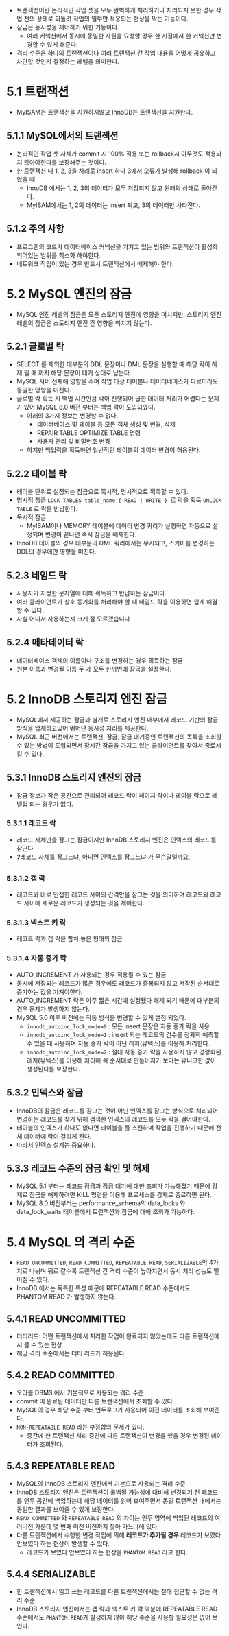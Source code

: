 - 트랜잭션이란 논리적인 작업 셋을 모두 완벽하게 처리하거나 처리되지 못한 경우 작업 전의 상태로 되돌려 작업의 일부만 적용되는 현상을 막는 기능이다.
- 잠금은 동시성을 제어하기 위한 기능이다.
	- 여러 커넥션에서 동시에 동일한 자원을 요청할 경우 한 시점에서 한 커넥션만 변경할 수 있게 해준다.
- 격리 수준은 하나의 트랜잭션이나 여러 트랜잭션 간 작업 내용을 어떻게 공유하고 차단할 것인지 결정하는 레벨을 의미한다.

# 5.1 트랜잭션
- MyISAM은 트랜잭션을 지원하지않고 InnoDB는 트랜잭션을 지원한다.
## 5.1.1 MySQL에서의 트랜잭션
- 논리적인 작업 셋 자체가 commit 시 100% 적용 또는 rollback시 아무것도 적용되지 않아야한다를 보장해주는 것이다.
- 한 트랜잭션 내 1, 2, 3을 차례로 insert 하다 3에서 오류가 발생해 rollback 이 되었을 때
	- InnoDB 에서는 1, 2, 3의 데이터가 모두 저장되지 않고 원래의 상태로 돌아간다.
	- MyISAM에서는 1, 2의 데이터는 insert 되고, 3의 데이터만 사라진다.
## 5.1.2 주의 사항
- 프로그램의 코드가 데이터베이스 커넥션을 가지고 있는 범위와 트랜잭션이 활성화 되어있는 범위를 최소화 해야한다.
- 네트워크 작업이 있는 경우 반드시 트랜잭션에서 배제해야 한다.

# 5.2 MySQL 엔진의 잠금
- MySQL 엔진 레벨의 잠금은 모든 스토리지 엔진에 영향을 미치지만, 스토리지 엔진 레벨의 잠금은 스토리지 엔진 간 영향을 미치지 않는다.

## 5.2.1 글로벌 락
- SELECT 를 제외한 대부분의 DDL 문장이나 DML 문장을 실행할 때 해당 락이 해제 될 때 까지 해당 문장이 대기 상태로 남는다.
- MySQL 서버 전체에 영향을 주며 작업 대상 테이블나 데이터베이스가 다르더라도 동일한 영향을 미친다.
- 글로벌 락 획득 시 백업 시간만큼 락이 진행되어 급한 데이터 처리가 어렵다는 문제가 있어 MySQL 8.0 버전 부터는 백업 락이 도입되었다.
	- 아래의 3가지 정보는 변경할 수 없다.
		- 데이터베이스 및 테이블 등 모든 객체 생성 및 변경, 삭제
		- REPAIR TABLE OPTIMIZE TABLE 명령
		- 사용자 관리 및 비밀번호 변경
	- 하지만 백업락을 획득하면 일반적인 테이블의 데이터 변경이 허용된다.

## 5.2.2 테이블 락
- 테이블 단위로 설정되는 잠금으로 묵시적, 명시적으로 획득할 수 있다.
- 명시적 잠금
	 `LOCK TABLES table_name { READ | WRITE } `로 락을 획득
	 `UNLOCK TABLE` 로 락을 반납한다.
- 묵시적 잠금
	- MyISAM이나 MEMORY 테이블에 데이터 변경 쿼리가 실행하면 자동으로 설정되며 변경이 끝나면 즉시 잠금을 해제한다.
- InnoDB 테이블의 경우 대부분의 DML 쿼리에서는 무시되고, 스키마를 변경하는 DDL의 경우에만 영향을 미친다.

## 5.2.3 네임드 락
- 사용자가 지정한 문자열에 대해 획득하고 반납하는 잠금이다.
- 여러 클라이언트가 상호 동기화를 처리해야 할 때 네임드 락을 이용하면 쉽게 해결할 수 있다.
- 사실 어디서 사용하는지 크게 잘 모르겠습니다

## 5.2.4 메타데이터 락
- 데이터베이스 객체의 이름이나 구조를 변경하는 경우 획득하는 잠금
- 원본 이름과 변경될 이름 두 개 모두 한꺼번에 잠금을 설정한다.


# 5.2 InnoDB 스토리지 엔진 잠금
- MySQL에서 제공하는 잠금과 별개로 스토리지 엔진 내부에서 레코드 기반의 잠금 방식을 탑재하고있어 뛰어난 동시성 처리를 제공한다.
- MySQL 최근 버전에서는 트랜잭션, 잠금, 잠금 대기중인 트랜잭션의 목록을 조회할 수 있는 방법이 도입되면서 장시간 잠금을 가지고 있는 클라이언트를 찾아서 종료시킬 수 있다.
## 5.3.1 InnoDB 스토리지 엔진의 잠금
- 잠금 정보가 작은 공간으로 관리되어 레코드 락이 페이지 락이나 테이블 락으로 레벨업 되는 경우가 없다.
### 5.3.1.1 레코드 락
- 레코드 자체만을 잠그는 잠금이지만 InnoDB 스토리지 엔진은 인덱스의 레코드를 잠근다
- ❓레코드 자체를 잠그느냐, 아니면 인덱스를 잠그느냐 가 무슨말일까요,,

### 5.3.1.2 갭 락
- 레코드와 바로 인접한 레코드 사이의 간격만을 잠그는 것을 의미하며 레코드와 레코드 사이에 새로운 레코드가 생성되는 것을 제어한다.

### 5.3.1.3 넥스트 키 락
- 레코드 락과 갭 락을 합쳐 놓은 형태의 잠금

### 5.3.1.4 자동 증가 락
- AUTO_INCREMENT 가 사용되는 경우 적용될 수 있는 잠금
- 동시에 저장되는 레코드가 많은 경우에도 레코드가 중복되지 않고 저장된 순서대로 증가하는 값을 가져야한다.
- AUTO_INCREMENT 락은 아주 짧은 시간에 설정됐다 해제 되기 때문에 대부분의 경우 문제가 발생하지 않는다.
- MySQL 5.0 이후 버전에는 작동 방식을 변경할 수 있게 설정 되었다.
	- `innodb_autoinc_lock_mode=0` : 모든 insert 문장은 자동 증가 락을 사용
	- `innodb_autoinc_lock_mode=1` : insert 되는 레코드의 건수를 정확히 예측할 수 있을 때 사용하며 자동 증가 락이 아닌 래치(뮤텍스)를 이용해 처리한다.
	- `innodb_autoinc_lock_mode=2` : 절대 자동 증가 락을 사용하지 않고 경량화된 래치(뮤텍스)를 이용해 처리해 꼭 순서대로 만들어지기 보다는 유니크한 값이 생성된다를 보장한다.

## 5.3.2 인덱스와 잠금
- InnoDB의 잠금은 레코드를 잠그는 것이 아닌 인덱스를 잠그는 방식으로 처리되어 변경하는 레코드를 찾기 위해 검색한 인덱스의 레코드를 모두 락을 걸어야한다.
- 테이블의 인덱스가 하나도 없다면 테이블을 풀 스캔하며 작업을 진행하기 때문에 전체 데이터에 락이 걸리게 된다.
- 따라서 인덱스 설계는 중요하다.

## 5.3.3 레코드 수준의 잠금 확인 및 해제
- MySQL 5.1 부터는 레코드 잠금과 잠금 대기에 대한 조회가 가능해졌기 때문에 강제로 잠금을 해제하려면 KILL 명령을 이용해 프로세스를 강제로 종료하면 된다.
- MySQL 8.0 버전부터는 performance_schema의 data_locks 와 data_lock_waits 테이블에서 트랜잭션과 잠금에 대해 조회가 가능하다.

# 5.4 MySQL 의 격리 수준
- `READ UNCOMMITTED`, `READ COMMITTED`, `REPEATABLE READ`, `SERIALIZABLE`의 4가지로 나뉘며 뒤로 갈수록 트랜잭션 간 격리 수준이 높아지면서 동시 처리 성능도 떨어질 수 있다.
- InnoDB 에서는 독특한 특성 때문에 REPEATABLE READ 수준에서도 PHANTOM READ 가 발생하지 않는다.

## 5.4.1 READ UNCOMMITTED
- 더티리드: 어떤 트랜잭션에서 처리한 작업이 완료되지 않았는데도 다른 트랜잭션에서 볼 수 있는 현상
- 해당 격리 수준에서는 더티 리드가 허용된다.

## 5.4.2 READ COMMITTED
- 오라클 DBMS 에서 기본적으로 사용되는 격리 수준
- commit 이 완료된 데이터만 다른 트랜잭션에서 조회할 수 있다.
- MySQL의 경우 해당 수준 부터 언두로그가 사용되어 이전 데이터를 조회해 보여준다.
- `NON-REPEATABLE READ` 라는 부정합의 문제가 있다.
	- 중간에 한 트랜잭션 처리 중간에 다른 트랜잭션이 변경을 했을 경우 변경된 데이터가 조회된다.

## 5.4.3 REPEATABLE READ
- MySQL의 InnoDB 스토리지 엔진에서 기본으로 사용되는 격리 수준
- InnoDB 스토리지 엔진은 트랜잭션이 롤백될 가능성에 대비해 변경되기 전 레코드를 언두 공간에 백업하는데 해당 데이터를 읽어 보여주면서 동일 트랜잭션 내에서는 동일한 결과를 보여줄 수 있게 보장한다.
- `READ COMMITTED` 와 `REPEATABLE READ` 의 차이는 언두 영역에 백업된 레코드의 여러버전 가운데 몇 번째 이전 버전까지 찾아 가느냐에 있다.
- 다른 트랜잭션에서 수행한 변경 작업에 의해 **레코드가 추가될 경우** 레코드가 보였다 안보였다 하는 현상이 발생할 수 있다.
	- 레코드가 보였다 안보였다 하는 현상을 `PHANTOM READ` 라고 한다.

## 5.4.4 SERIALIZABLE
- 한 트랜잭션에서 읽고 쓰는 레코드를 다른 트랜잭션에서는 절대 접근할 수 없는 격리 수준
- InnoDB 스토리지 엔진에서는 갭 락과 넥스트 키 락 덕분에 REPEATABLE READ 수준에서도 `PHANTOM READ`가 발생하지 않아 해당 수준을 사용할 필요성은 없어 보인다.
